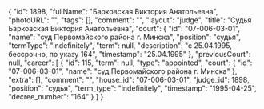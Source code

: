 {
    "id": 1898,
    "fullName": "Барковская Виктория Анатольевна",
    "photoURL": "",
    "tags": [],
    "comment": "",
    "layout": "judge",
    "title": "Судья Барковская Виктория Анатольевна",
    "court": {
        "id": "07-006-03-01",
        "name": "суд Первомайского района г. Минска",
        "position": "судья",
        "termType": "indefinitely",
        "term": null,
        "description": "c 25.04.1995, бессрочно, по указу 164",
        "timestamp": "25.04.1995"
    },
    "previousCourt": null,
    "career": [
        {
            "id": 115,
            "term": null,
            "type": "appointed",
            "court": {
                "id": "07-006-03-01",
                "name": "суд Первомайского района г. Минска"
            },
            "extra": [],
            "comment": "",
            "house_id": "07-006-03-01",
            "judge_id": 1898,
            "position": "судья",
            "term_type": "indefinitely",
            "timestamp": "1995-04-25",
            "decree_number": "164"
        }
    ]
}